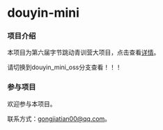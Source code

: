 # douyin-mini

### 项目介绍

本项目为第六届字节跳动青训营大项目，点击查看[详情](https://bytedance.feishu.cn/docx/BhEgdmoI3ozdBJxly71cd30vnRc)。

请切换到douyin_mini_oss分支查看！！！



### 参与项目

欢迎参与本项目。

联系方式：gongjiatian00@qq.com。

